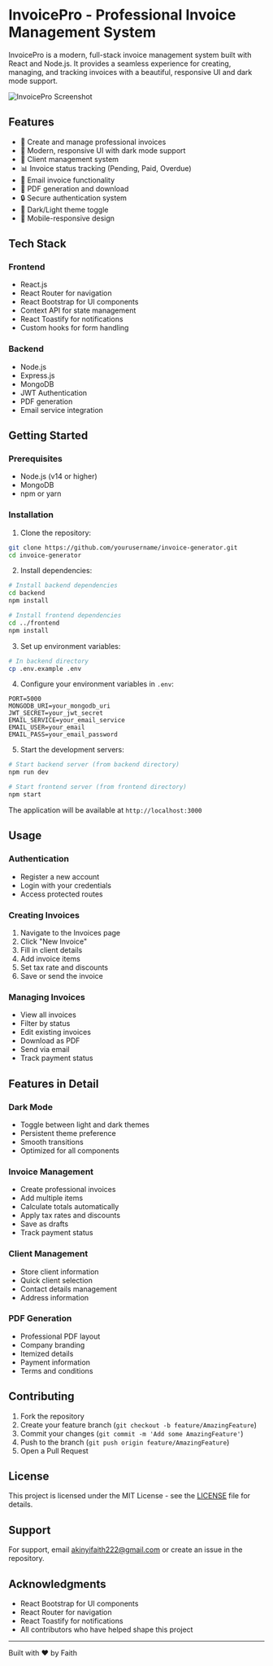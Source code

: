 # InvoicePro - Professional Invoice Management System

InvoicePro is a modern, full-stack invoice management system built with React and Node.js. It provides a seamless experience for creating, managing, and tracking invoices with a beautiful, responsive UI and dark mode support.

![InvoicePro Screenshot](screenshot.png)

## Features

- 📝 Create and manage professional invoices
- 🎨 Modern, responsive UI with dark mode support
- 👥 Client management system
- 📊 Invoice status tracking (Pending, Paid, Overdue)
- 📧 Email invoice functionality
- 📄 PDF generation and download
- 🔒 Secure authentication system
- 🌙 Dark/Light theme toggle
- 📱 Mobile-responsive design

## Tech Stack

### Frontend
- React.js
- React Router for navigation
- React Bootstrap for UI components
- Context API for state management
- React Toastify for notifications
- Custom hooks for form handling

### Backend
- Node.js
- Express.js
- MongoDB
- JWT Authentication
- PDF generation
- Email service integration

## Getting Started

### Prerequisites

- Node.js (v14 or higher)
- MongoDB
- npm or yarn

### Installation

1. Clone the repository:
```bash
git clone https://github.com/yourusername/invoice-generator.git
cd invoice-generator
```

2. Install dependencies:
```bash
# Install backend dependencies
cd backend
npm install

# Install frontend dependencies
cd ../frontend
npm install
```

3. Set up environment variables:
```bash
# In backend directory
cp .env.example .env
```

4. Configure your environment variables in `.env`:
```
PORT=5000
MONGODB_URI=your_mongodb_uri
JWT_SECRET=your_jwt_secret
EMAIL_SERVICE=your_email_service
EMAIL_USER=your_email
EMAIL_PASS=your_email_password
```

5. Start the development servers:
```bash
# Start backend server (from backend directory)
npm run dev

# Start frontend server (from frontend directory)
npm start
```

The application will be available at `http://localhost:3000`

## Usage

### Authentication
- Register a new account
- Login with your credentials
- Access protected routes

### Creating Invoices
1. Navigate to the Invoices page
2. Click "New Invoice"
3. Fill in client details
4. Add invoice items
5. Set tax rate and discounts
6. Save or send the invoice

### Managing Invoices
- View all invoices
- Filter by status
- Edit existing invoices
- Download as PDF
- Send via email
- Track payment status

## Features in Detail

### Dark Mode
- Toggle between light and dark themes
- Persistent theme preference
- Smooth transitions
- Optimized for all components

### Invoice Management
- Create professional invoices
- Add multiple items
- Calculate totals automatically
- Apply tax rates and discounts
- Save as drafts
- Track payment status

### Client Management
- Store client information
- Quick client selection
- Contact details management
- Address information

### PDF Generation
- Professional PDF layout
- Company branding
- Itemized details
- Payment information
- Terms and conditions

## Contributing

1. Fork the repository
2. Create your feature branch (`git checkout -b feature/AmazingFeature`)
3. Commit your changes (`git commit -m 'Add some AmazingFeature'`)
4. Push to the branch (`git push origin feature/AmazingFeature`)
5. Open a Pull Request

## License

This project is licensed under the MIT License - see the [LICENSE](LICENSE) file for details.

## Support

For support, email akinyifaith222@gmail.com or create an issue in the repository.

## Acknowledgments

- React Bootstrap for UI components
- React Router for navigation
- React Toastify for notifications
- All contributors who have helped shape this project

---

Built with ❤️ by Faith
